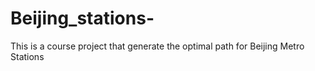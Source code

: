 # Beijing_stations-
This is a course project that generate the optimal path for Beijing Metro Stations
